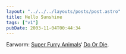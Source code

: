 ```yaml
---
layout: "../../../layouts/posts/post.astro"
title: Hello Sunshine
tags: ["v1"]
pubDate: 2003-11-04T00:44:34
---
```


Earworm: [Super Furry Animals][1]&#8216; [Do Or Die][2].

[1]: http://www.superfurry.com/ "Official SFA site"
[2]: http://www.superfurry.org/info.php?q=doordie&t=lyrics "Super Furry Animals: Do Or Die (lyrics)"
